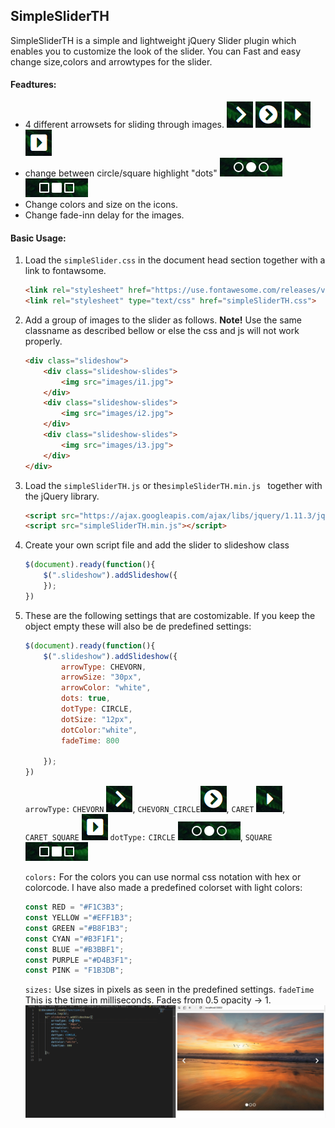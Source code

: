 ## SimpleSliderTH

SimpleSliderTH is a simple and lightweight jQuery Slider plugin which enables you to customize the look of the slider. You can Fast and easy change size,colors and arrowtypes for the slider. 

#### Feadtures:

* 4 different arrowsets for sliding through images. 
![arrow1](markdownImages/arrow1.png) ![arrow2](markdownImages/arrow2.png) ![arrow3](markdownImages/arrow3.png) ![arrow4](markdownImages/arrow4.png)
* change between circle/square highlight "dots"
![dot1](markdownImages/dot1.png) ![dot2](markdownImages/dot2.png)
* Change colors and size on the icons.
* Change fade-inn delay for the images.

#### Basic Usage:

1.  Load the `simpleSlider.css` in the document head section together with a link to fontawsome.
    ```html 
    <link rel="stylesheet" href="https://use.fontawesome.com/releases/v5.5.0/css/all.css" integrity="sha384-B4dIYHKNBt8Bc12p+WXckhzcICo0wtJAoU8YZTY5qE0Id1GSseTk6S+L3BlXeVIU" crossorigin="anonymous">    
    <link rel="stylesheet" type="text/css" href="simpleSliderTH.css">
    ```

2.  Add a group of images to the slider as follows. 
    **Note!** Use the same classname as described bellow or else the css and js will not work properly.
    ```html
    <div class="slideshow">
        <div class="slideshow-slides">
            <img src="images/i1.jpg">
        </div>
        <div class="slideshow-slides">
            <img src="images/i2.jpg">
        </div>
        <div class="slideshow-slides">
            <img src="images/i3.jpg">
        </div>    
    </div> 
    
3.  Load the `simpleSliderTH.js` or the`simpleSliderTH.min.js ` together with the jQuery library.
    ```html
    <script src="https://ajax.googleapis.com/ajax/libs/jquery/1.11.3/jquery.min.js"></script>
    <script src="simpleSliderTH.min.js"></script>
    ```
4. Create your own script file and add the slider to slideshow class
    ```javascript
    $(document).ready(function(){
        $(".slideshow").addSlideshow({       
        });
    })

5.  These are the following settings that are costomizable.
    If you keep the object empty these will also be de predefined settings:
    ```javascript
    $(document).ready(function(){
        $(".slideshow").addSlideshow({
            arrowType: CHEVORN,
            arrowSize: "30px",
            arrowColor: "white",
            dots: true,
            dotType: CIRCLE,
            dotSize: "12px",
            dotColor:"white",
            fadeTime: 800
        
        });
    })
    ```
    `arrowType:` `CHEVORN` ![arrow1](markdownImages/arrow1.png), `CHEVORN_CIRCLE`![arrow2](markdownImages/arrow2.png), `CARET` ![arrow3](markdownImages/arrow3.png), `CARET_SQUARE` ![arrow4](markdownImages/arrow4.png)
    `dotType:` `CIRCLE` ![dot1](markdownImages/dot1.png), `SQUARE` ![dot2](markdownImages/dot2.png)

    `colors:` For the colors you can use normal css notation with hex or colorcode. I have also made a predefined colorset with light colors:
    ```javascript
    const RED = "#F1C3B3";
    const YELLOW ="#EFF1B3";
    const GREEN ="#B8F1B3";
    const CYAN ="#B3F1F1";
    const BLUE ="#B3BBF1";
    const PURPLE ="#D4B3F1";
    const PINK = "F1B3DB";
    ```
    `sizes:` Use sizes in pixels as seen in the predefined settings.
    `fadeTime`  This is the time in milliseconds. Fades from 0.5 opacity -> 1.
    <br>
![settings](markdownImages/settings.gif)
       

